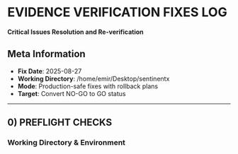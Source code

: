 # EVIDENCE VERIFICATION FIXES LOG
**Critical Issues Resolution and Re-verification**

## Meta Information
- **Fix Date**: 2025-08-27
- **Working Directory**: /home/emir/Desktop/sentinentx
- **Mode**: Production-safe fixes with rollback plans
- **Target**: Convert NO-GO to GO status

---

## 0) PREFLIGHT CHECKS

### Working Directory & Environment
